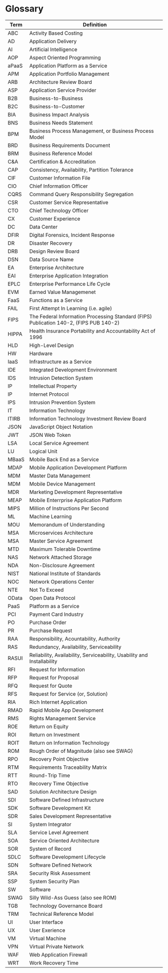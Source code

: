 
Glossary
===
|Term | Definition|
|-----|-----------|
ABC         | Activity Based Costing  
AD          | Application Delivery  
AI          | Artificial Intelligence  
AOP         | Aspect Oriented Programming  
aPaaS       | Application Platform as a Service  
APM         | Application Portfolio Management  
ARB         | Architecture Review Board  
ASP         | Application Service Provider  
B2B         | Business-to-Business
B2C         | Business-to-Customer
BIA         | Business Impact Analysis
BNS         | Business Needs Statement
BPM         | Business Process Management, or Business Process Model
BRD         | Business Requirements Document  
BRM         | Business Reference Model  
C&A         | Certification & Accreditation
CAP         | Consistency, Availability, Partition Tolerance  
CIF         | Customer Information File  
CIO         | Chief Information Officer  
CQRS        | Command Query Responsibility Segregation  
CSR         | Customer Service Representative
CTO         | Chief Technology Officer  
CX          | Customer Experience
DC          | Data Center  
DFIR        | Digital Forensics, Incident Response  
DR          | Disaster Recovery  
DRB         | Design Review Board  
DSN         | Data Source Name  
EA          | Enterprise Architecture  
EAI         | Enterprise Application Integration  
EPLC        | Enterprise Performance Life Cycle 
EVM         | Earned Value Managemenet
FaaS        | Functions as a Service
FAIL        | First Attempt In Learning (i.e. agile)
FIPS        | The Federal Information Processing Standard (FIPS) Publication 140-2, (FIPS PUB 140-2)
HIPPA       | Health Insurance Portability and Accountability Act of 1996
HLD         | High-Level Design  
HW          | Hardware
IaaS        | Infrastructure as a Service  
IDE         | Integrated Development Environment    
IDS         | Intrusion Detection System
IP          | Intellectual Property  
IP          | Internet Protocol  
IPS         | Intrusion Prevention System
IT          | Information Technology  
ITIRB       | Information Technology Investment Review Board
JSON        | JavaScript Object Notation  
JWT         | JSON Web Token  
LSA         | Local Service Agreement
LU          | Logical Unit  
MBaaS       | Mobile Back End as a Service  
MDAP        | Mobile Application Development Platform  
MDM         | Master Data Management  
MDM         | Mobile Device Management  
MDR         | Marketing Development Representative
MEAP        | Mobile Enterrprise Application Platform  
MIPS        | Million of Instructions Per Second  
ML          | Machine Learning 
MOU         | Memorandum of Understanding
MSA         | Microservices Architecture  
MSA         | Master Service Agreement
MTD         | Maximum Tolerable Downtime
NAS         | Network Attached Storage 
NDA         | Non-Disclosure Agreement
NIST        | National Institute of Standards  
NOC         | Network Operations Center 
NTE         | Not To Exceed
OData       | Open Data Protocol  
PaaS        | Platform as a Service  
PCI         | Payment Card Industry  
PO          | Purchase Order
PR          | Purchase Request
RAA         | Responsibility, Acountability, Authority  
RAS         | Redundancy, Availability, Serviceability  
RASUI       | Reliability, Availability, Serviceability, Usability and Installability  
RFI         | Request for Information
RFP         | Request for Proposal
RFQ         | Request for Quote
RFS         | Request for Service (or, Solution)
RIA         | Rich Internet Application  
RMAD        | Rapid Mobile App Development  
RMS         | Rights Management Service
ROE         | Return on Equity  
ROI         | Return on Investment  
ROIT        | Return on Information Technology  
ROM         | Rough Order of Magnitude (also see SWAG)
RPO         | Recovery Point Objective
RTM         | Requirements Traceability Matrix
RTT         | Round-Trip Time  
RTO         | Recovery Time Objective  
SAD         | Solution Architecture Design
SDI         | Software Defined Infrastructure
SDK         | Software Development Kit  
SDR         | Sales Development Representative
SI          | System Integrator
SLA         | Service Level Agreement
SOA         | Service Oriented Architecture  
SOR         | System of Record
SDLC        | Software Development Lifecycle  
SDN         | Software Defined Network  
SRA         | Security Risk Assessment
SSP         | System Security Plan
SW          | Software
SWAG        | Silly Wild-Ass Guess (also see ROM)
TGB         | Technology Governance Board
TRM         | Technical Reference Model
UI          | User Interface  
UX          | User Exerience  
VM          | Virtual Machine
VPN         | Virtual Private Network  
WAF         | Web Application Firewall
WRT         | Work Recovery Time
